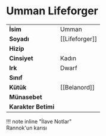 # Umman Lifeforger  
|  |  |  
|---|---|  
| **İsim** | Umman |  
| **Soyadı** | [[Lifeforger]] |  
| **Hizip** |  |  
| **Cinsiyet** | Kadın |  
| **Irk** | Dwarf |  
| **Sınıf** |  |  
| **Kütük** | [[Belanord]] |  
| **Münasebet** |  |  
| **Karakter Betimi** |  |  
  
  
!!! note inline "İlave Notlar"  
	Rannok'un karısı  
  
  
